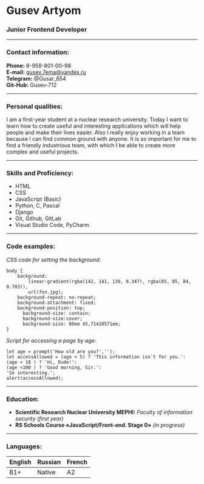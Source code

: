 # **Gusev Artyom**
### **Junior Frontend Developer**
*******
### **Contact information:**
**Phone:** 8-958-801-00-98   
**E-mail:** gusev.7ema@yandex.ru   
**Telegram:** @Gusar_654   
**Git-Hub:** Gusev-712

*******
### **Personal qualities:**
I am a first-year student at a nuclear research university. Today I want to learn how to create useful and interesting applications which will help people and make their lives easier. Also I really enjoy working in a team because I can find common ground with anyone. It is so important for me to find a friendly industrious team, with which I be able to create more complex and useful projects.

*******
### **Skills and Proficiency:**
- HTML
- CSS
- JavaScript (Basic)
- Python, C, Pascal
- Django
- Git, Github, GitLab
- Visual Studio Code, PyCharm

*******
### **Code examples:**
*CSS code for setting the background:*

```
body {
	background: 
		linear-gradient(rgba(142, 141, 139, 0.347), rgba(85, 85, 84, 0.703)), 
		url(fon.jpg);
	background-repeat: no-repeat;
	background-attachment: fixed;
	background-position: top; 
      background-size: contain;
      background-size:cover;
      background-size: 80em 45,71428571em;   
}
```

*Script for accessing a page by age:*

```
let age = prompt('How old are you?','');
let accessAllowed = (age < 5) ? 'This information isn`t for you.': 
(age < 18 ) ? 'Hi, Dude!':
(age <100 ) ? 'Good morning, Sir.':
'So interesting.';
alert(accessAllowed);
```

********

### **Education:**
- **Scientific Research Nuclear University MEPHI:** *Faculty of information security (first year)*
- **RS Schools Course «JavaScript/Front-end. Stage 0»** *(in progress)*

********

### **Languages:**

|   English   |  Russian   |  French  |
|-------------|------------|----------|
|     B1+     |   Native   |    A2    | 